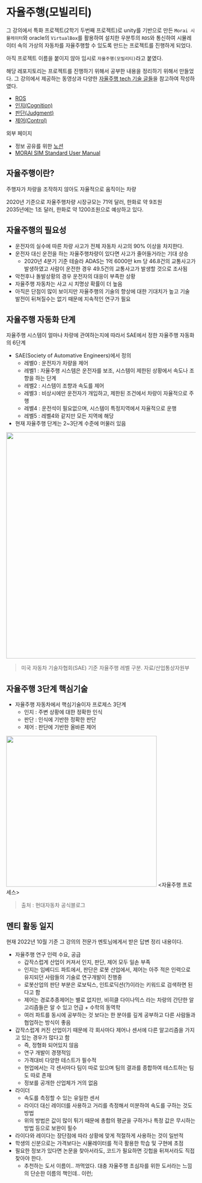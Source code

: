 # 자율주행(모빌리티)

그 강의에서 특화 프로젝트(2학기 두번째 프로젝트)로 unity를 기반으로 만든 `Morai 시뮬레이터`와 oracle의 `VirtualBox`를 활용하여 설치한 우분투의 `ROS`와 통신하여 시뮬레이터 속의 가상의 자동차를 자율주행할 수 있도록 만드는 프로젝트를 진행하게 되었다. 

아직 프로젝트 이름을 붙이지 않아 임시로 `자율주행(모빌리티)`라고 붙였다.

해당 레포지토리는 프로젝트를 진행하기 위해서 공부한 내용을 정리하기 위해서 만들었다. 그 강의에서 제공하는 동영상과 다양한 [자율주행 tech 기술 글들](https://tech.hyundaimotorgroup.com/article)을 참고하여 작성하였다.

- [ROS](./ROS/README.md)
- [인지(Cognition)](./cognition/README.md)
- [판단(Judgment)](./judgment/README.md)
- [제어(Control)](./control/README.md)

외부 페이지

- 정보 공유를 위한 [노션](https://www.notion.so/5a5568486fbd4730ab43569cce17472c)
- [MORAI SIM Standard User Manual](https://help-morai-sim-en.scrollhelp.site/morai-sim-standard-en/)

## 자율주행이란?

주행자가 차량을 조작하지 않아도 자율적으로 움직이는 차량

2020년 기준으로 자율주행차량 시장규모는 71억 달러, 한화로 약 9조원   
2035년에는 1조 달러, 한화로 약 1200조원으로 예상하고 있다.

## 자율주행의 필요성

- 운전자의 실수에 따른 차량 사고가 전체 자동차 사고의 90% 이상을 차지한다.
- 운전자 대신 운전을 하는 자율주행차량이 있다면 사고가 줄어들거라는 기대 상승
    - 2020년 4분기 기준 테슬라 ADAS는 1억 6000만 km 당 46.8건의 교통사고가 발생하였고 사람이 운전한 경우 49.5건의 교통사고가 발생할 것으로 조사됨
- 악천후나 돌발상황의 경우 운전자의 대응이 부족한 상황
- 자율주행 자동차는 사고 시 치명상 확률이 더 높음
- 아직은 단점이 많이 보이지만 자율주행의 기술의 향상에 대한 기대치가 높고 기술 발전이 뒤쳐질수는 없기 때문에 지속적인 연구가 필요

## 자율주행 자동화 단계

자율주행 시스템이 얼마나 차량에 관여하는지에 따라서 SAE에서 정한 자율주행 자동화의 6단계

- SAE(Society of Automative Engineers)에서 정의
    - 레벨0 : 운전자가 차량을 제어
    - 레벨1 : 자율주행 시스템은 운전자를 보조, 시스템이 제한된 상황에서 속도나 조향을 하는 단계
    - 레벨2 : 시스템이 조향과 속도를 제어
    - 레벨3 : 비상시에만 운전자가 개입하고, 제한된 조건에서 차량이 자율적으로 주행
    - 레벨4 : 운전석이 필요없으며, 시스템이 특정지역에서 자율적으로 운행
    - 레벨5 : 레벨4와 같지만 모든 지역에 해당
- 현재 자율주행 단계는 2~3단계 수준에 머물러 있음

<img src="https://user-images.githubusercontent.com/19484971/188297523-b1254b60-9c87-4098-86f9-00e8b006489c.png" width=600>

> 미국 자동차 기술자협회(SAE) 기준 자율주행 레벨 구분. 자료/산업통상자원부

## 자율주행 3단계 핵심기술

- 자율주행 자동차에서 핵심기술이자 프로제스 3단계
    - 인지 : 주변 상황에 대한 정확한 인식
    - 판단 : 인식에 기반한 정확한 판단
    - 제어 : 판단에 기반한 올바른 제어

<img src="https://user-images.githubusercontent.com/19484971/188307408-33c25430-d45d-43f1-b23a-8a58c8618ff9.png" width=400> 
<자율주행 프로세스>

> 출처 : 현대자동차 공식블로그

## 멘티 활동 일지

현재 2022년 10월 기준 그 강의의 전문가 멘토님에게서 받은 답변 정리 내용이다.

- 자율주행 연구 인력 수요, 공급
    - 갑작스럽게 산업이 커져서 인지, 판단, 제어 모두 일손 부족
    - 인지는 임베디드 파트에서, 판단은 로봇 산업에서, 제어는 아주 적은 인력으로 유지되던 사람들의 기술로 연구개발이 진행중
    - 로봇산업의 판단 부분은 로보틱스, 인트로딕션(?)이라는 키워드로 검색하면 된다고 함
    - 제어는 경로추종제어는 별로 없지만, 비히클 다이나믹스 라는 차량의 간단한 알고리즘들은 알 수 있고 언급 + 수학의 동역학
    - 여러 파트를 동시에 공부하는 것 보다는 한 분야를 깊게 공부하고 다른 사람들과 협업하는 방식이 좋음
- 갑작스럽게 커진 산업이기 때문에 각 회사마다 제어나 센서에 다른 알고리즘을 가지고 있는 경우가 많다고 함
    - 즉, 정형화 되어있지 않음
    - 연구 개발이 경쟁적임
    - 가격대비 다양한 테스트가 필수적
    - 현업에서는 각 센서마다 팀이 따로 있으며 팀의 결과를 종합하여 테스트하는 팀도 따로 존재
    - 정보를 공개한 산업체가 거의 없음
- 라이더
    - 속도를 측정할 수 있는 유일한 센서
    - 라이더 대신 레이더를 사용하고 거리를 측정해서 미분하여 속도를 구하는 것도 방법
    - 위의 방법은 값이 많이 튀기 때문에 총합의 평균을 구하거나 특정 값은 무시하는 방법 등으로 보완이 필수
- 라이다와 레이다는 장단점에 따라 상황에 맞게 적절하게 사용하는 것이 일반적
- 학생의 신분으로는 가격보다는 시뮬레이터를 적극 활용한 학습 및 구현에 초점
- 필요한 정보가 있다면 논문을 찾아서라도, 코드가 필요하면 깃헙을 뒤져서라도 직접 찾아야 한다.
    - 추천하는 도서 이름이.. 까먹었다. 대충 자율주행 초심자를 위한 도서라는 느낌의 단순한 이름의 책인데.. 이런;
